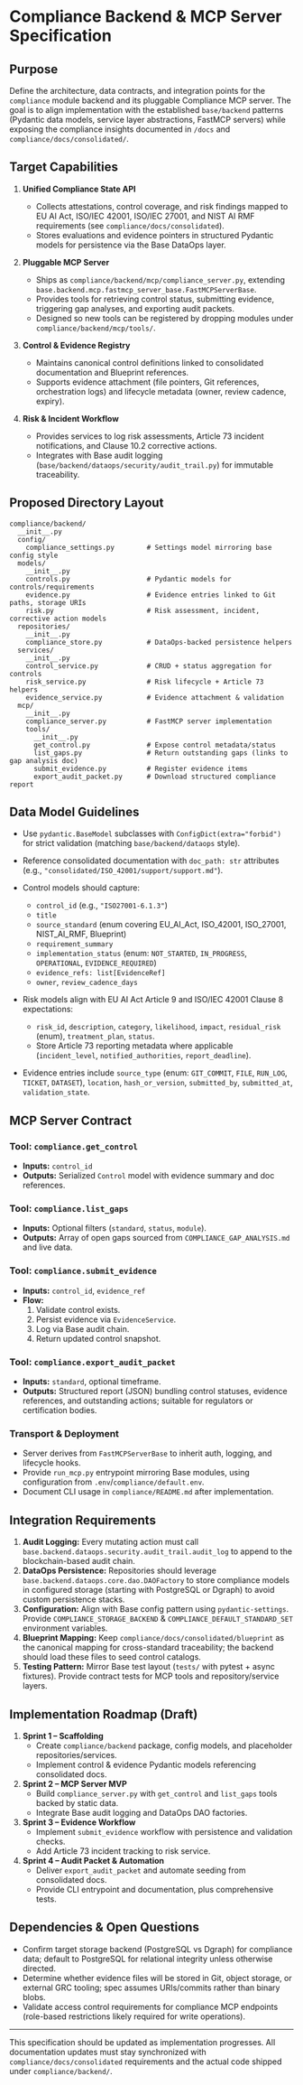 # Compliance Backend & MCP Server Specification

## Purpose

Define the architecture, data contracts, and integration points for the `compliance` module backend and its pluggable Compliance MCP server. The goal is to align implementation with the established `base/backend` patterns (Pydantic data models, service layer abstractions, FastMCP servers) while exposing the compliance insights documented in `/docs` and `compliance/docs/consolidated/`.

## Target Capabilities

1. **Unified Compliance State API**
   - Collects attestations, control coverage, and risk findings mapped to EU AI Act, ISO/IEC 42001, ISO/IEC 27001, and NIST AI RMF requirements (see `compliance/docs/consolidated`).
   - Stores evaluations and evidence pointers in structured Pydantic models for persistence via the Base DataOps layer.

2. **Pluggable MCP Server**
   - Ships as `compliance/backend/mcp/compliance_server.py`, extending `base.backend.mcp.fastmcp_server_base.FastMCPServerBase`.
   - Provides tools for retrieving control status, submitting evidence, triggering gap analyses, and exporting audit packets.
   - Designed so new tools can be registered by dropping modules under `compliance/backend/mcp/tools/`.

3. **Control & Evidence Registry**
   - Maintains canonical control definitions linked to consolidated documentation and Blueprint references.
   - Supports evidence attachment (file pointers, Git references, orchestration logs) and lifecycle metadata (owner, review cadence, expiry).

4. **Risk & Incident Workflow**
   - Provides services to log risk assessments, Article 73 incident notifications, and Clause 10.2 corrective actions.
   - Integrates with Base audit logging (`base/backend/dataops/security/audit_trail.py`) for immutable traceability.

## Proposed Directory Layout

```
compliance/backend/
  __init__.py
  config/
    compliance_settings.py        # Settings model mirroring base config style
  models/
    __init__.py
    controls.py                   # Pydantic models for controls/requirements
    evidence.py                   # Evidence entries linked to Git paths, storage URIs
    risk.py                       # Risk assessment, incident, corrective action models
  repositories/
    __init__.py
    compliance_store.py           # DataOps-backed persistence helpers
  services/
    __init__.py
    control_service.py            # CRUD + status aggregation for controls
    risk_service.py               # Risk lifecycle + Article 73 helpers
    evidence_service.py           # Evidence attachment & validation
  mcp/
    __init__.py
    compliance_server.py          # FastMCP server implementation
    tools/
      __init__.py
      get_control.py              # Expose control metadata/status
      list_gaps.py                # Return outstanding gaps (links to gap analysis doc)
      submit_evidence.py          # Register evidence items
      export_audit_packet.py      # Download structured compliance report
```

## Data Model Guidelines

- Use `pydantic.BaseModel` subclasses with `ConfigDict(extra="forbid")` for strict validation (matching `base/backend/dataops` style).
- Reference consolidated documentation with `doc_path: str` attributes (e.g., `"consolidated/ISO_42001/support/support.md"`).
- Control models should capture:
  - `control_id` (e.g., `"ISO27001-6.1.3"`)
  - `title`
  - `source_standard` (enum covering EU_AI_Act, ISO_42001, ISO_27001, NIST_AI_RMF, Blueprint)
  - `requirement_summary`
  - `implementation_status` (enum: `NOT_STARTED`, `IN_PROGRESS`, `OPERATIONAL`, `EVIDENCE_REQUIRED`)
  - `evidence_refs: list[EvidenceRef]`
  - `owner`, `review_cadence_days`

- Risk models align with EU AI Act Article 9 and ISO/IEC 42001 Clause 8 expectations:
  - `risk_id`, `description`, `category`, `likelihood`, `impact`, `residual_risk` (enum), `treatment_plan`, `status`.
  - Store Article 73 reporting metadata where applicable (`incident_level`, `notified_authorities`, `report_deadline`).

- Evidence entries include `source_type` (enum: `GIT_COMMIT`, `FILE`, `RUN_LOG`, `TICKET`, `DATASET`), `location`, `hash_or_version`, `submitted_by`, `submitted_at`, `validation_state`.

## MCP Server Contract

### Tool: `compliance.get_control`
- **Inputs:** `control_id`
- **Outputs:** Serialized `Control` model with evidence summary and doc references.

### Tool: `compliance.list_gaps`
- **Inputs:** Optional filters (`standard`, `status`, `module`).
- **Outputs:** Array of open gaps sourced from `COMPLIANCE_GAP_ANALYSIS.md` and live data.

### Tool: `compliance.submit_evidence`
- **Inputs:** `control_id`, `evidence_ref`
- **Flow:**
  1. Validate control exists.
  2. Persist evidence via `EvidenceService`.
  3. Log via Base audit chain.
  4. Return updated control snapshot.

### Tool: `compliance.export_audit_packet`
- **Inputs:** `standard`, optional timeframe.
- **Outputs:** Structured report (JSON) bundling control statuses, evidence references, and outstanding actions; suitable for regulators or certification bodies.

### Transport & Deployment
- Server derives from `FastMCPServerBase` to inherit auth, logging, and lifecycle hooks.
- Provide `run_mcp.py` entrypoint mirroring Base modules, using configuration from `.env`/`compliance/default.env`.
- Document CLI usage in `compliance/README.md` after implementation.

## Integration Requirements

1. **Audit Logging:** Every mutating action must call `base.backend.dataops.security.audit_trail.audit_log` to append to the blockchain-based audit chain.
2. **DataOps Persistence:** Repositories should leverage `base.backend.dataops.core.dao.DAOFactory` to store compliance models in configured storage (starting with PostgreSQL or Dgraph) to avoid custom persistence stacks.
3. **Configuration:** Align with Base config pattern using `pydantic-settings`. Provide `COMPLIANCE_STORAGE_BACKEND` & `COMPLIANCE_DEFAULT_STANDARD_SET` environment variables.
4. **Blueprint Mapping:** Keep `compliance/docs/consolidated/blueprint` as the canonical mapping for cross-standard traceability; the backend should load these files to seed control catalogs.
5. **Testing Pattern:** Mirror Base test layout (`tests/` with pytest + async fixtures). Provide contract tests for MCP tools and repository/service layers.

## Implementation Roadmap (Draft)

1. **Sprint 1 – Scaffolding**
   - Create `compliance/backend` package, config models, and placeholder repositories/services.
   - Implement control & evidence Pydantic models referencing consolidated docs.
2. **Sprint 2 – MCP Server MVP**
   - Build `compliance_server.py` with `get_control` and `list_gaps` tools backed by static data.
   - Integrate Base audit logging and DataOps DAO factories.
3. **Sprint 3 – Evidence Workflow**
   - Implement `submit_evidence` workflow with persistence and validation checks.
   - Add Article 73 incident tracking to risk service.
4. **Sprint 4 – Audit Packet & Automation**
   - Deliver `export_audit_packet` and automate seeding from consolidated docs.
   - Provide CLI entrypoint and documentation, plus comprehensive tests.

## Dependencies & Open Questions

- Confirm target storage backend (PostgreSQL vs Dgraph) for compliance data; default to PostgreSQL for relational integrity unless otherwise directed.
- Determine whether evidence files will be stored in Git, object storage, or external GRC tooling; spec assumes URIs/commits rather than binary blobs.
- Validate access control requirements for compliance MCP endpoints (role-based restrictions likely required for write operations).

---

This specification should be updated as implementation progresses. All documentation updates must stay synchronized with `compliance/docs/consolidated` requirements and the actual code shipped under `compliance/backend/`.
